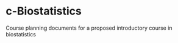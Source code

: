 c-Biostatistics
===============

Course planning documents for a proposed introductory course in biostatistics